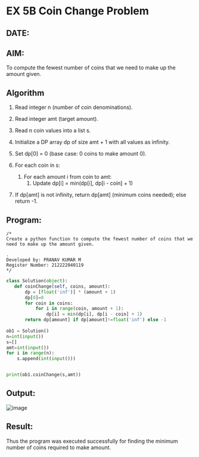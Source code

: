 # EX 5B Coin Change Problem
## DATE: 
## AIM:
To compute the fewest number of coins that we need to make up the amount given.


## Algorithm
1. Read integer n (number of coin denominations).

2. Read integer amt (target amount).

3. Read n coin values into a list s.

4. Initialize a DP array dp of size amt + 1 with all values as infinity.

5. Set dp[0] = 0 (base case: 0 coins to make amount 0).

6. For each coin in s:
   1. For each amount i from coin to amt:
      1. Update dp[i] = min(dp[i], dp[i - coin] + 1)

7. If dp[amt] is not infinity, return dp[amt] (minimum coins needed); else return -1.

## Program:
```
/*
Create a python function to compute the fewest number of coins that we need to make up the amount given.

.
Developed by: PRANAV KUMAR M
Register Number: 212222040119
*/
```
```python
class Solution(object):
   def coinChange(self, coins, amount):
       dp = [float('inf')] * (amount + 1)
       dp[0]=0
       for coin in coins:
           for i in range(coin, amount + 1):
               dp[i] = min(dp[i], dp[i - coin] + 1)
       return dp[amount] if dp[amount]!=float('inf') else -1
      
ob1 = Solution()
n=int(input())
s=[]
amt=int(input())
for i in range(n):
    s.append(int(input()))


print(ob1.coinChange(s,amt))
```

## Output:

![image](https://github.com/user-attachments/assets/554d3909-c4e6-4be8-876d-8cf60418d1f0)


## Result:
Thus the program was executed successfully for finding the minimum number of coins required to make amount.
